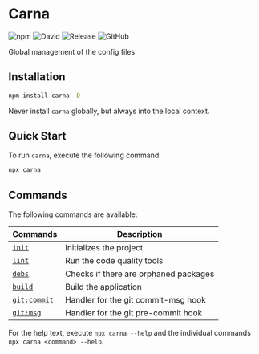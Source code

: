# Carna

![npm](https://img.shields.io/npm/v/carna)
![David](https://img.shields.io/david/kettil/carna)
![Release](https://github.com/kettil/carna/workflows/Release/badge.svg)
![GitHub](https://img.shields.io/github/license/kettil/carna)

Global management of the config files

## Installation

```bash
npm install carna -D
```

Never install `carna` globally, but always into the local context.

## Quick Start

To run `carna`, execute the following command:

```bash
npx carna
```

## Commands

The following commands are available:

| Commands                             | Description                           |
| ------------------------------------ | ------------------------------------- |
| [`init`](./docs/commands/init.md)    | Initializes the project               |
| [`lint`](./docs/commands/lint.md)    | Run the code quality tools            |
| [`debs`](./docs/commands/debs.md)    | Checks if there are orphaned packages |
| [`build`](./docs/commands/build.md)  | Build the application                 |
| [`git:commit`](docs/commands/git.md) | Handler for the git commit-msg hook   |
| [`git:msg`](docs/commands/git.md)    | Handler for the git pre-commit hook   |

For the help text, execute `npx carna --help` and the individual commands `npx carna <command> --help`.
